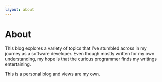 ```yaml
---
layout: about
---
```


# About

<!--author-->

This blog explores a variety of topics that I’ve stumbled across in my journey as a software developer. Even though mostly written for my own understanding, my hope is that the curious programmer finds my writings entertaining.

This is a personal blog and views are my own.
